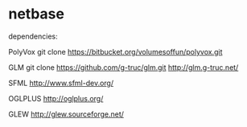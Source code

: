 netbase
=======

dependencies:

PolyVox
git clone https://bitbucket.org/volumesoffun/polyvox.git

GLM
git clone https://github.com/g-truc/glm.git
http://glm.g-truc.net/

SFML
http://www.sfml-dev.org/

OGLPLUS
http://oglplus.org/

GLEW
http://glew.sourceforge.net/
